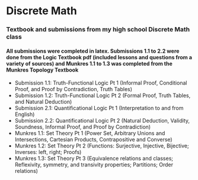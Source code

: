 # Discrete Math

### Textbook and submissions from my high school Discrete Math class

#### All submissions were completed in latex. Submissions 1.1 to 2.2 were done from the Logic Textbook pdf (included lessons and questions from a variety of sources) and Munkres 1.1 to 1.3 was completed from the Munkres Topology Textbook

- Submission 1.1: Truth-Functional Logic Pt 1 (Informal Proof, Conditional Proof, and Proof by Contradiction, Truth Tables)
- Submission 1.2: Truth-Functional Logic Pt 2 (Formal Proof, Truth Tables, and Natural Deduction)
- Submission 2.1: Quantificational Logic Pt 1 (Interpretation to and from English)
- Submission 2.2: Quantificational Logic Pt 2 (Natural Deduction, Validity, Soundness, Informal Proof, and Proof by Contradiction)
- Munkres 1.1: Set Theory Pt 1 (Power Set, Arbitrary Unions and Intersections, Cartesian Products, Contrapositive and Converse)
- Munkres 1.2: Set Theory Pt 2 (Functions: Surjective, Injective, Bijective; Inverses: left, right; Proofs)
- Munkres 1.3: Set Theory Pt 3 (Equivalence relations and classes; Reflexivity, symmetry, and transivity properties; Partitions; Order relations)
